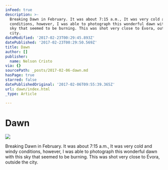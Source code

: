 ```yaml
---
inFeed: true
description: >-
  Breaking Dawn in February. It was about 7:15 a.m., It was very cold and windy
  conditions, however, I was able to photograph this wonderful dawn with this
  sky that seemed to be burning. This was shot very close to Évora, outside the
  city.
dateModified: '2017-02-23T00:29:45.893Z'
datePublished: '2017-02-23T00:29:50.569Z'
title: Dawn
author: []
publisher:
  name: Nelson Cristo
via: {}
sourcePath: _posts/2017-02-06-dawn.md
hasPage: true
starred: false
datePublishedOriginal: '2017-02-06T09:55:39.365Z'
url: dawn/index.html
_type: Article

---
```

# Dawn
![](https://the-grid-user-content.s3-us-west-2.amazonaws.com/b49ae91e-2f22-4e24-aed3-90dd68353b9e.jpg)

Breaking Dawn in February. It was about 7:15 a.m., It was very cold and windy conditions, however, I was able to photograph this wonderful dawn with this sky that seemed to be burning. This was shot very close to Évora, outside the city.